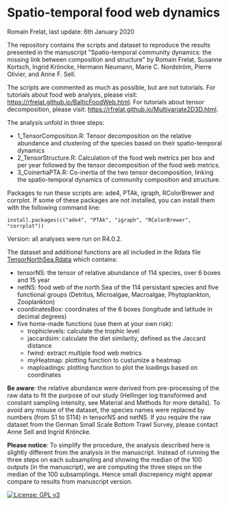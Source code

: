 # Spatio-temporal food web dynamics

Romain Frelat, last update: 6th January 2020



The repository contains the scripts and dataset to reproduce the results presented in the manuscript "Spatio-temporal community dynamics: the missing link between composition and structure" by Romain Frelat, Susanne Kortsch, Ingrid Kröncke, Hermann Neumann, Marie C. Nordström, Pierre Olivier, and Anne F. Sell.



The scripts are commented as much as possible, but are not tutorials. For tutorials about food web analysis, please visit: https://rfrelat.github.io/BalticFoodWeb.html. For tutorials about tensor decomposition, please visit: https://rfrelat.github.io/Multivariate2D3D.html.



The analysis unfold in three steps:

* 1_TensorComposition.R: Tensor decomposition on the relative abundance and clustering of the species based on their spatio-temporal dynamics
* 2_TensorStructure.R: Calculation of the food web metrics per box and per year followed by the tensor decomposition of the food web metrics.
* 3_CoinertiaPTA.R: Co-inertia of the two tensor decomposition, linking the spatio-temporal dynamics of community composition and structure.



Packages to run these scripts are: ade4, PTAk, igraph, RColorBrewer and corrplot. If some of these packages are not installed, you can install them with the following command line:

```{r}
install.packages(c("ade4", "PTAk", "igraph", "RColorBrewer", "corrplot"))
```

Version: all analyses were run on R4.0.2.



The dataset and additional functions are all included in the Rdata file [TensorNorthSea.Rdata](https://github.com/rfrelat/NorthSeaFoodWeb/raw/main/TensorNorthSea.Rdata) which contains:

- tensorNS: the tensor of relative abundance of 114 species, over 6 boxes and 15 year
- netNS: food web of the north Sea of the 114 persistant species and five functional groups (Detritus,  Microalgae, Macroalgae, Phytoplankton, Zooplankton)
- coordinatesBox: coordinates of the 6 boxes (longitude and latitude in decimal degrees)
- five home-made functions (use them at your own risk):
  - trophiclevels: calculate the trophic level
  - jaccardsim: calculate the diet similarity, defined as the Jaccard distance
  - fwind: extract multiple food web metrics
  - myHeatmap: plotting function to custumize a heatmap
  - maploadings: plotting function to plot the loadings based on coordinates





**Be aware**: the relative abundance were derived from pre-processing of the raw data to fit the purpose of our study (Hellinger log transformed and constant sampling intensity, see Material and Methods for more details). To avoid any misuse of the dataset, the species names were replaced by numbers (from S1 to S114) in tensorNS and netNS. If you require the raw dataset from the German Small Scale Bottom Trawl Survey, please contact Anne Sell and Ingrid Kröncke.

**Please notice**: To simplify the procedure, the analysis described here is slightly different from the analysis in the manuscript. Instead of running the three steps on each subsampling  and showing the median of the 100 outputs (in the manuscript), we are computing the three steps on the median of the 100 subsamplings. Hence small discrepency might appear compare to results from manuscript version. 





[![License: GPL v3](https://img.shields.io/badge/License-GPLv3-blue.svg)](https://www.gnu.org/licenses/gpl-3.0)

